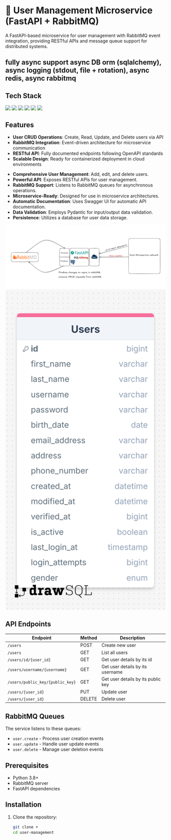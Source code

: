 # 👥 User Management Microservice (FastAPI + RabbitMQ)


A FastAPI-based microservice for user management with RabbitMQ event integration, providing RESTful APIs and message queue support for distributed systems.

## fully async support  async DB orm (sqlalchemy), async logging (stdout, file + rotation), async redis, async rabbitmq 

## Tech Stack
<div>
	<img src="https://skillicons.dev/icons?i=python"/>
	<img src="https://skillicons.dev/icons?i=fastapi"/>
	<img src="https://skillicons.dev/icons?i=postgresql"/>
    <img src="https://skillicons.dev/icons?i=rabbitmq"/>
    <img src="https://skillicons.dev/icons?i=redis"/>
	<img src="https://skillicons.dev/icons?i=docker"/>
</div>

## Features

- **User CRUD Operations**: Create, Read, Update, and Delete users via API
- **RabbitMQ Integration**: Event-driven architecture for microservice communication
- **RESTful API**: Fully documented endpoints following OpenAPI standards
- **Scalable Design**: Ready for containerized deployment in cloud environments
* **Comprehensive User Management**: Add, edit, and delete users.
* **Powerful API**: Exposes RESTful APIs for user management.
* **RabbitMQ Support**: Listens to RabbitMQ queues for asynchronous operations.
* **Microservice-Ready**: Designed for use in microservice architectures.
* **Automatic Documentation**: Uses Swagger UI for automatic API documentation.
* **Data Validation**: Employs Pydantic for input/output data validation.
* **Persistence**: Utilizes a database for user data storage.


<img src="./docs/scheme.png">
<img src="./docs/db-schema.png">

## API Endpoints

| Endpoint                           | Method | Description                        |
|------------------------------------|--------|------------------------------------|
| `/users`                           | POST   | Create new user                    |
| `/users`                           | GET    | List all users                     |
| `/users/id/{user_id}`              | GET    | Get user details by its id         |
| `/users/username/{username}`       | GET    | Get user details by its username   |
| `/users/public_key/{public_key}` | GET    | Get user details by its public key |
| `/users/{user_id}`                 | PUT    | Update user                        |
| `/users/{user_id}`                 | DELETE | Delete user                        |

## RabbitMQ Queues

The service listens to these queues:

- `user.create` - Process user creation events
- `user.update` - Handle user update events
- `user.delete` - Manage user deletion events

## Prerequisites

- Python 3.8+
- RabbitMQ server
- FastAPI dependencies

## Installation

1. Clone the repository:
   ```bash
   git clone +
   cd user-management
    ```
